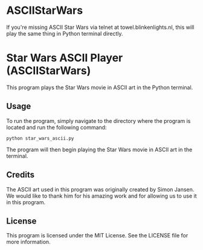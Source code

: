 # ASCIIStarWars
If you're missing ASCII Star Wars via telnet at towel.blinkenlights.nl, this will play the same thing in Python terminal directly. 


# Star Wars ASCII Player (ASCIIStarWars)

This program plays the Star Wars movie in ASCII art in the Python terminal.

## Usage

To run the program, simply navigate to the directory where the program is located and run the following command:

```
python star_wars_ascii.py
```

The program will then begin playing the Star Wars movie in ASCII art in the terminal.

## Credits

The ASCII art used in this program was originally created by Simon Jansen. We would like to thank him for his amazing work and for allowing us to use it in this program.

## License

This program is licensed under the MIT License. See the LICENSE file for more information.
